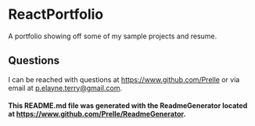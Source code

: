 # ReactPortfolio

A portfolio showing off some of my sample projects and resume.

## Questions

I can be reached with questions at https://www.github.com/Prelle or via email at p.elayne.terry@gmail.com.

#### This README.md file was generated with the ReadmeGenerator located at https://www.github.com/Prelle/ReadmeGenerator.